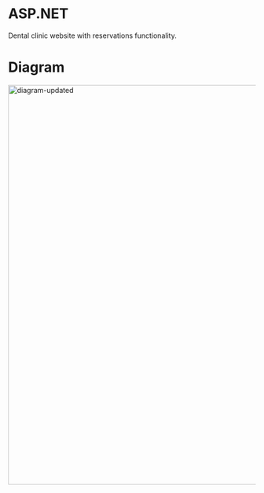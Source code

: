 # ASP.NET
Dental clinic website with reservations functionality.
# Diagram
<img width="812" alt="diagram-updated" src="https://user-images.githubusercontent.com/67867765/141682349-8b83b010-5eb8-467e-88d0-90867e857a44.png">
